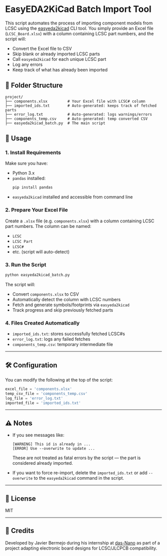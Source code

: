 # EasyEDA2KiCad Batch Import Tool

This script automates the process of importing component models from LCSC using the [easyeda2kicad](https://github.com/Bouni/easyeda2kicad) CLI tool. You simply provide an Excel file (`LCSC_Board.xlsx`) with a column containing LCSC part numbers, and the script will:

- Convert the Excel file to CSV
- Skip blank or already imported LCSC parts
- Call `easyeda2kicad` for each unique LCSC part
- Log any errors
- Keep track of what has already been imported

## 📁 Folder Structure

```
project/
├── components.xlsx         # Your Excel file with LCSC# column
├── imported_ids.txt        # Auto-generated: keeps track of fetched parts
├── error_log.txt           # Auto-generated: logs warnings/errors
├── components_temp.csv     # Auto-generated: temp converted CSV
├── easyeda2kicad_batch.py  # The main script
```

## 🚀 Usage

### 1. Install Requirements
Make sure you have:
- Python 3.x
- `pandas` installed:  
  ```bash
  pip install pandas
  ```
- `easyeda2kicad` installed and accessible from command line

### 2. Prepare Your Excel File

Create a `.xlsx` file (e.g. `components.xlsx`) with a column containing LCSC part numbers. The column can be named:

- `LCSC`
- `LCSC Part`
- `LCSC#`
- etc. (script will auto-detect)

### 3. Run the Script

```bash
python easyeda2kicad_batch.py
```

The script will:
- Convert `components.xlsx` to CSV
- Automatically detect the column with LCSC numbers
- Fetch and generate symbols/footprints via `easyeda2kicad`
- Track progress and skip previously fetched parts

### 4. Files Created Automatically
- `imported_ids.txt`: stores successfully fetched LCSC#s
- `error_log.txt`: logs any failed fetches
- `components_temp.csv`: temporary intermediate file

---

## 🛠 Configuration

You can modify the following at the top of the script:

```python
excel_file = 'components.xlsx'
temp_csv_file = 'components_temp.csv'
log_file = 'error_log.txt'
imported_file = 'imported_ids.txt'
```

---

## ⚠️ Notes

- If you see messages like:
  ```
  [WARNING] This id is already in ...
  [ERROR] Use --overwrite to update ...
  ```
  These are not treated as fatal errors by the script — the part is considered already imported.

- If you want to force re-import, delete the `imported_ids.txt` or add `--overwrite` to the `easyeda2kicad` command in the script.

---

## 📄 License

MIT

---

## 🧠 Credits

Developed by Javier Bermejo during his internship at [das-Nano](https://www.das-nano.com) as part of a project adapting electronic board designs for LCSC/JLCPCB compatibility.
